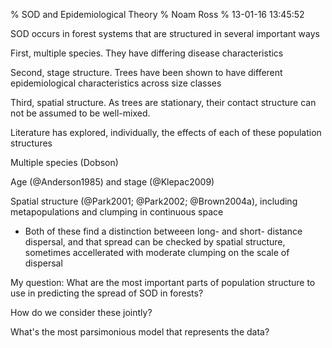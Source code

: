 % SOD and Epidemiological Theory
% Noam Ross
% 13-01-16 13:45:52

SOD occurs in forest systems that are structured in several important ways

First, multiple species.  They have differing disease characteristics

Second, stage structure.  Trees have been shown to have different epidemiological characteristics across size classes

Third, spatial structure.  As trees are stationary, their contact structure can not be assumed to be well-mixed.

Literature has explored, individually, the effects of each of these population structures

Multiple species (Dobson)

Age (@Anderson1985) and stage (@Klepac2009)

Spatial structure (@Park2001; @Park2002; @Brown2004a), including metapopulations and clumping in continuous space

 - Both of these find a distinction betweeen long- and short- distance dispersal, and that spread can be checked by spatial structure, sometimes accellerated with moderate clumping on the scale of dispersal

My question:  What are the most important parts of population structure to use in predicting the spread of SOD in forests?

How do we consider these jointly?

What's the most parsimonious model that represents the data?


